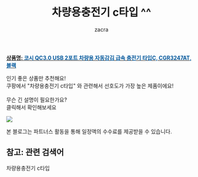 ﻿---
layout: post
title:  "차량용충전기 c타입 ^^"
author: zacra
categories: [ 아이템 ]
tags: [차량용충전기 c타입]
image: https://static.coupangcdn.com/image/product/image/vendoritem/2018/08/09/3669712885/a6002c41-0fc2-4852-8e89-f652423dd3b8.jpg 
description: "쿠팡에서 차량용충전기 c타입 관련 키워드로 가장 고객 선호도가 높은 제품이랍니다."
rating: 4.5
---

<a href="https://link.coupang.com/re/AFFSDP?lptag=AF8407795&pageKey=88160453&itemId=276098365&vendorItemId=73235707032&traceid=V0-153-579aecdc9d9c3bdd"><b>상품명: <font color='#01579B'>코시 QC3.0 USB 2포트 차량용 자동감김 급속 충전기 타입C, CGR3247AT, 블랙</font></b></a>

인기 좋은 상품만 추천해요!<br/>
쿠팡에서 "차량용충전기 c타입" 와 관련해서 선호도가 가장 높은 제품이에요!<br/><br/>
무슨 긴 설명이 필요한가요?  
클릭해서 확인해보세요


<a href="https://link.coupang.com/re/AFFSDP?lptag=AF8407795&pageKey=88160453&itemId=276098365&vendorItemId=73235707032&traceid=V0-153-579aecdc9d9c3bdd"><img src="https://thumbnail6.coupangcdn.com/thumbnails/remote/q89/image/vendor_inventory/fb0f/5a0331d82e549ebabc92a5fc57f257bcda14d280e6b36b56181830248b1c.jpg"></a> 

본 블로그는 파트너스 활동을 통해 일정액의 수수료를 제공받을 수 있습니다.

## 참고: 관련 검색어    
차량용충전기 c타입